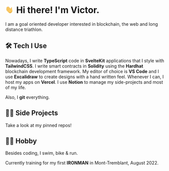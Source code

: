 # <img src="wave.gif" width="28px" height="28px"> Hi there! I'm Victor.

I am a goal oriented developer interested in blockchain, the web and long distance triathlon.

## 🛠 Tech I Use

Nowadays, I write **TypeScript** code in **SvelteKit** applications that I style with **TailwindCSS**. I write smart contracts in **Solidity** using the **Hardhat** blockchain development framework. My editor of choice is **VS Code** and I use **Excalidraw** to create designs with a hand written feel. Whenever I can, I host my apps on **Vercel**. I use **Notion** to manage my side-projects and most of my life.

Also, I **git** everything.

## 👨‍💻 Side Projects

Take a look at my pinned repos!

## 🚴‍♂️ Hobby

Besides coding, I swim, bike & run.

Currently training for my first **IRONMAN** in Mont-Tremblant, August 2022.
